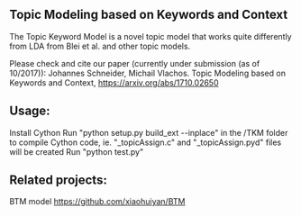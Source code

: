 Topic Modeling based on Keywords and Context
--------------------------------------------

The Topic Keyword Model is a novel topic model that works quite differently from LDA from Blei et al. and other topic models.

Please check and cite our paper (currently under submission (as of 10/2017)):
Johannes Schneider, Michail Vlachos. Topic Modeling based on Keywords and Context, https://arxiv.org/abs/1710.02650


Usage:
------
Install Cython
Run "python setup.py build_ext --inplace" in the /TKM folder to compile Cython code, ie. "_topicAssign.c" and "_topicAssign.pyd" files will be created
Run "python test.py"


Related projects:
----------------
BTM model https://github.com/xiaohuiyan/BTM
